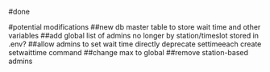 #done

#potential modifications
##new db master table
to store wait time and other variables
##add global list of admins
no longer by station/timeslot
stored in .env?
##allow admins to set wait time directly
deprecate settimeeach
create setwaittime command
##change max to global
##remove station-based admins